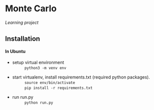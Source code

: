 # Monte Carlo
###### Learning project

## Installation

#### In Ubuntu

- setup virtual environment <br />
  &nbsp; &nbsp; &nbsp; &nbsp; &nbsp; `python3 -m venv env`
- start virtualenv, install requirements.txt (required python packages). <br />
  &nbsp; &nbsp; &nbsp; &nbsp; &nbsp; `source env/bin/activate` <br />
  &nbsp; &nbsp; &nbsp; &nbsp; &nbsp; `pip install -r requirements.txt`

- run run.py <br />
  &nbsp; &nbsp; &nbsp; &nbsp; &nbsp; `python run.py`
